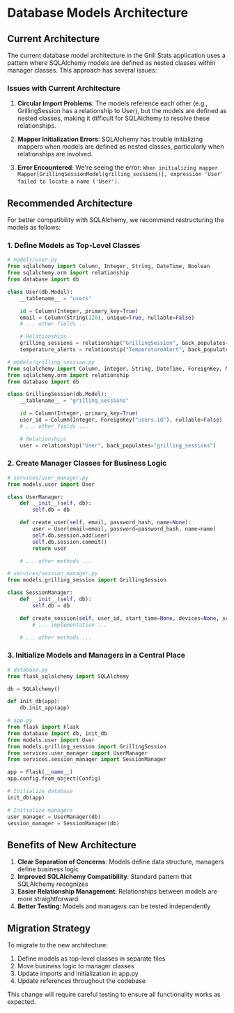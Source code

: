# Database Models Architecture

## Current Architecture

The current database model architecture in the Grill Stats application uses a pattern where SQLAlchemy models are defined as nested classes within manager classes. This approach has several issues:

### Issues with Current Architecture

1. **Circular Import Problems**: The models reference each other (e.g., GrillingSession has a relationship to User), but the models are defined as nested classes, making it difficult for SQLAlchemy to resolve these relationships.

2. **Mapper Initialization Errors**: SQLAlchemy has trouble initializing mappers when models are defined as nested classes, particularly when relationships are involved.

3. **Error Encountered**: We're seeing the error: `When initializing mapper Mapper[GrillingSessionModel(grilling_sessions)], expression 'User' failed to locate a name ('User')`.

## Recommended Architecture

For better compatibility with SQLAlchemy, we recommend restructuring the models as follows:

### 1. Define Models as Top-Level Classes

```python
# models/user.py
from sqlalchemy import Column, Integer, String, DateTime, Boolean
from sqlalchemy.orm import relationship
from database import db

class User(db.Model):
    __tablename__ = "users"

    id = Column(Integer, primary_key=True)
    email = Column(String(120), unique=True, nullable=False)
    # ... other fields ...

    # Relationships
    grilling_sessions = relationship("GrillingSession", back_populates="user")
    temperature_alerts = relationship("TemperatureAlert", back_populates="user")
```

```python
# models/grilling_session.py
from sqlalchemy import Column, Integer, String, DateTime, ForeignKey, Numeric, Text
from sqlalchemy.orm import relationship
from database import db

class GrillingSession(db.Model):
    __tablename__ = "grilling_sessions"

    id = Column(Integer, primary_key=True)
    user_id = Column(Integer, ForeignKey("users.id"), nullable=False)
    # ... other fields ...

    # Relationships
    user = relationship("User", back_populates="grilling_sessions")
```

### 2. Create Manager Classes for Business Logic

```python
# services/user_manager.py
from models.user import User

class UserManager:
    def __init__(self, db):
        self.db = db

    def create_user(self, email, password_hash, name=None):
        user = User(email=email, password=password_hash, name=name)
        self.db.session.add(user)
        self.db.session.commit()
        return user

    # ... other methods ...
```

```python
# services/session_manager.py
from models.grilling_session import GrillingSession

class SessionManager:
    def __init__(self, db):
        self.db = db

    def create_session(self, user_id, start_time=None, devices=None, session_type=None):
        # ... implementation ...

    # ... other methods ...
```

### 3. Initialize Models and Managers in a Central Place

```python
# database.py
from flask_sqlalchemy import SQLAlchemy

db = SQLAlchemy()

def init_db(app):
    db.init_app(app)
```

```python
# app.py
from flask import Flask
from database import db, init_db
from models.user import User
from models.grilling_session import GrillingSession
from services.user_manager import UserManager
from services.session_manager import SessionManager

app = Flask(__name__)
app.config.from_object(Config)

# Initialize database
init_db(app)

# Initialize managers
user_manager = UserManager(db)
session_manager = SessionManager(db)
```

## Benefits of New Architecture

1. **Clear Separation of Concerns**: Models define data structure, managers define business logic
2. **Improved SQLAlchemy Compatibility**: Standard pattern that SQLAlchemy recognizes
3. **Easier Relationship Management**: Relationships between models are more straightforward
4. **Better Testing**: Models and managers can be tested independently

## Migration Strategy

To migrate to the new architecture:

1. Define models as top-level classes in separate files
2. Move business logic to manager classes
3. Update imports and initialization in app.py
4. Update references throughout the codebase

This change will require careful testing to ensure all functionality works as expected.
